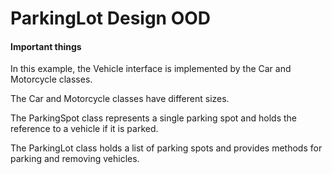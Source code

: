 # ParkingLot Design OOD

#### Important things
In this example, the Vehicle interface is implemented by the Car and Motorcycle classes. 

The Car and Motorcycle classes have different sizes. 

The ParkingSpot class represents a single parking spot and holds the reference to a vehicle if it is parked. 

The ParkingLot class holds a list of parking spots and provides methods for parking and removing vehicles.